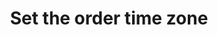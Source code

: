---
title: "Set the order time zone"
name: "sourcemeta_apifact_evolution"
key: "param_time_zone"
description: "Specify the timezone orders should use when the are raised in ERP. e.g. Africa/Johannesburg (https://en.wikipedia.org/wiki/List_of_tz_database_time_zones#List)"
user_friendly_description: "Set which time zone is applied to your orders when Stock2Shop syncs orders to Evolution."
default: ""
values: []
tags: [sourcemeta,apifact,evolution,sage-100-evolution,sage-200-evolution]
type: "meta"
process: "orders"
headless: true
---
